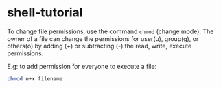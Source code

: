 # shell-tutorial
To change file permissions, use the command <code>chmod</code> (change mode). The owner of a file can change the permissions for user(u), group(g), or others(o) by adding (+) or subtracting (-) the read, write, execute permissions.

E.g: to add permission for everyone to execute a file:
```bash
chmod u+x filename
```